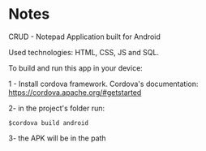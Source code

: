 # Notes
CRUD - Notepad
Application built for Android 

Used technologies: HTML, CSS, JS and SQL.

To build and run this app in your device:

  1 - Install cordova framework. Cordova's documentation: https://cordova.apache.org/#getstarted
  
  
  2- in the project's folder run:
  
    $cordova build android
    
    
  3- the APK will be in the path

